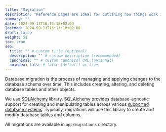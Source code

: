 ```yaml
---
title: "Migration"
description: "Reference pages are ideal for outlining how things work in terse and clear terms."
summary: ""
date: 2024-09-13T16:13:18+02:00
lastmod: 2024-09-13T16:13:18+02:00
draft: false
weight: 51
toc: true
seo:
  title: "" # custom title (optional)
  description: "" # custom description (recommended)
  canonical: "" # custom canonical URL (optional)
  noindex: false # false (default) or true
---
```


Database migration is the process of managing and applying changes to the database schema over time. This includes creating, altering, and deleting database tables and other objects.

We use [SQLAlchemy](https://www.sqlalchemy.org/) library. SQLAlchemy provides database-agnostic support for creating and manipulating tables across various [supported database systems](https://docs.sqlalchemy.org/en/20/dialects/). Typically, migrations will use this library to create and modify database tables and columns.


All migrations are available in `app/migrations` directory.
